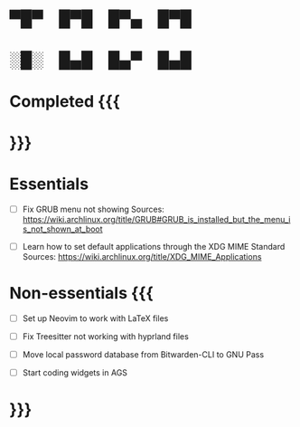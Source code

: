 
# ▀█▀ █▀█ █▀▄ █▀█
# ░█░ █▄█ █▄▀ █▄█

# Completed {{{
# }}}

# Essentials
- [ ] Fix GRUB menu not showing
    Sources:
    https://wiki.archlinux.org/title/GRUB#GRUB_is_installed_but_the_menu_is_not_shown_at_boot

- [ ] Learn how to set default applications through the XDG MIME Standard
    Sources:
    https://wiki.archlinux.org/title/XDG_MIME_Applications

# Non-essentials {{{
- [ ] Set up Neovim to work with LaTeX files

- [ ] Fix Treesitter not working with hyprland files

- [ ] Move local password database from Bitwarden-CLI to GNU Pass

- [ ] Start coding widgets in AGS
# }}}
